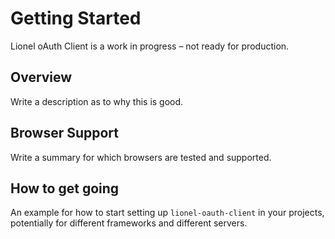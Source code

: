 # Getting Started

Lionel oAuth Client is a work in progress – not ready for production.

## Overview

Write a description as to why this is good.

## Browser Support

Write a summary for which browsers are tested and supported.

## How to get going

An example for how to start setting up `lionel-oauth-client` in your projects, potentially for different frameworks and different servers.
